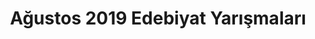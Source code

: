 ---
layout: monthly
title: "Ağustos 2019 Edebiyat Yarışmaları"
key: "ağustos 2019"
description: "ağustos 2019, resim yarışmaları, hikaye yazma, para ödüllü yarışmalar, öykü yarışması"
permalink: "agustos-ayi-2019-edebiyat-yarismalari/"
---